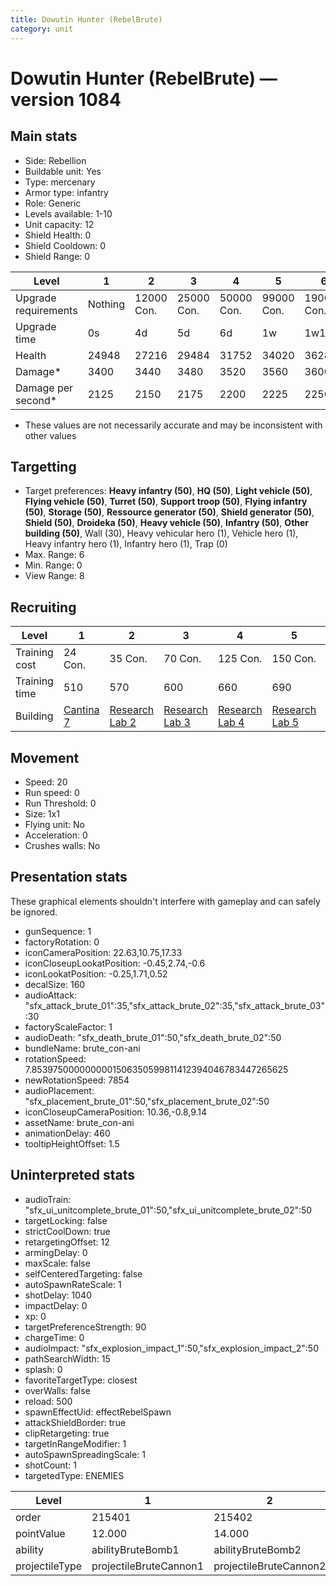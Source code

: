 ```yaml
---
title: Dowutin Hunter (RebelBrute)
category: unit
---
```


# Dowutin Hunter (RebelBrute) — version 1084

## Main stats

  * Side: Rebellion
  * Buildable unit: Yes
  * Type: mercenary
  * Armor type: infantry
  * Role: Generic
  * Levels available: 1-10
  * Unit capacity: 12
  * Shield Health: 0
  * Shield Cooldown: 0
  * Shield Range: 0

|Level               |1      |2         |3         |4         |5         |6          |7          |8          |9          |10         |
|--------------------|-------|----------|----------|----------|----------|-----------|-----------|-----------|-----------|-----------|
|Upgrade requirements|Nothing|12000 Con.|25000 Con.|50000 Con.|99000 Con.|190000 Con.|250000 Con.|270000 Con.|280000 Con.|285000 Con.|
|Upgrade time        |0s     |4d        |5d        |6d        |1w        |1w1d       |1w2d       |1w3d       |1w4d       |1w5d       |
|Health              |24948  |27216     |29484     |31752     |34020     |36288      |38556      |40824      |43092      |45360      |
|Damage*             |3400   |3440      |3480      |3520      |3560      |3600       |3640       |3680       |3720       |3760       |
|Damage per second*  |2125   |2150      |2175      |2200      |2225      |2250       |2275       |2300       |2325       |2350       |

* These values are not necessarily accurate and may be inconsistent with other values

## Targetting

  * Target preferences: **Heavy infantry (50)**, **HQ (50)**, **Light vehicle (50)**, **Flying vehicle (50)**, **Turret (50)**, **Support troop (50)**, **Flying infantry (50)**, **Storage (50)**, **Ressource generator (50)**, **Shield generator (50)**, **Shield (50)**, **Droideka (50)**, **Heavy vehicle (50)**, **Infantry (50)**, **Other building (50)**, Wall (30), Heavy vehicular hero (1), Vehicle hero (1), Heavy infantry hero (1), Infantry hero (1), Trap (0)
  * Max. Range: 6
  * Min. Range: 0
  * View Range: 8

## Recruiting

|Level        |1                                       |2                                     |3                                     |4                                     |5                                     |6                                     |7                                     |8                                     |9                                     |10                                     |
|-------------|----------------------------------------|--------------------------------------|--------------------------------------|--------------------------------------|--------------------------------------|--------------------------------------|--------------------------------------|--------------------------------------|--------------------------------------|---------------------------------------|
|Training cost|24 Con.                                 |35 Con.                               |70 Con.                               |125 Con.                              |150 Con.                              |200 Con.                              |275 Con.                              |400 Con.                              |550 Con.                              |900 Con.                               |
|Training time|510                                     |570                                   |600                                   |660                                   |690                                   |750                                   |780                                   |810                                   |870                                   |900                                    |
|Building     |[Cantina 7](rebelContrabandCantina.html)|[Research Lab 2](rebelOffenseLab.html)|[Research Lab 3](rebelOffenseLab.html)|[Research Lab 4](rebelOffenseLab.html)|[Research Lab 5](rebelOffenseLab.html)|[Research Lab 6](rebelOffenseLab.html)|[Research Lab 7](rebelOffenseLab.html)|[Research Lab 8](rebelOffenseLab.html)|[Research Lab 9](rebelOffenseLab.html)|[Research Lab 10](rebelOffenseLab.html)|

## Movement

  * Speed: 20
  * Run speed: 0
  * Run Threshold: 0
  * Size: 1x1
  * Flying unit: No
  * Acceleration: 0
  * Crushes walls: No

## Presentation stats

These graphical elements shouldn't interfere with gameplay and can safely be ignored.

  * gunSequence: 1
  * factoryRotation: 0
  * iconCameraPosition: 22.63,10.75,17.33
  * iconCloseupLookatPosition: -0.45,2.74,-0.6
  * iconLookatPosition: -0.25,1.71,0.52
  * decalSize: 160
  * audioAttack: "sfx_attack_brute_01":35,"sfx_attack_brute_02":35,"sfx_attack_brute_03":30
  * factoryScaleFactor: 1
  * audioDeath: "sfx_death_brute_01":50,"sfx_death_brute_02":50
  * bundleName: brute_con-ani
  * rotationSpeed: 7.8539750000000001506350599811412394046783447265625
  * newRotationSpeed: 7854
  * audioPlacement: "sfx_placement_brute_01":50,"sfx_placement_brute_02":50
  * iconCloseupCameraPosition: 10.36,-0.8,9.14
  * assetName: brute_con-ani
  * animationDelay: 460
  * tooltipHeightOffset: 1.5

## Uninterpreted stats

  * audioTrain: "sfx_ui_unitcomplete_brute_01":50,"sfx_ui_unitcomplete_brute_02":50
  * targetLocking: false
  * strictCoolDown: true
  * retargetingOffset: 12
  * armingDelay: 0
  * maxScale: false
  * selfCenteredTargeting: false
  * autoSpawnRateScale: 1
  * shotDelay: 1040
  * impactDelay: 0
  * xp: 0
  * targetPreferenceStrength: 90
  * chargeTime: 0
  * audioImpact: "sfx_explosion_impact_1":50,"sfx_explosion_impact_2":50
  * pathSearchWidth: 15
  * splash: 0
  * favoriteTargetType: closest
  * overWalls: false
  * reload: 500
  * spawnEffectUid: effectRebelSpawn
  * attackShieldBorder: true
  * clipRetargeting: true
  * targetInRangeModifier: 1
  * autoSpawnSpreadingScale: 1
  * shotCount: 1
  * targetedType: ENEMIES

|Level         |1                     |2                     |3                     |4                     |5                     |6                     |7                     |8                     |9                     |10                     |
|--------------|----------------------|----------------------|----------------------|----------------------|----------------------|----------------------|----------------------|----------------------|----------------------|-----------------------|
|order         |215401                |215402                |215403                |215404                |215405                |215406                |215407                |215408                |215409                |215410                 |
|pointValue    |12.000                |14.000                |17.000                |19.000                |22.000                |24.000                |26.000                |29.000                |31.000                |36.000                 |
|ability       |abilityBruteBomb1     |abilityBruteBomb2     |abilityBruteBomb3     |abilityBruteBomb4     |abilityBruteBomb5     |abilityBruteBomb6     |abilityBruteBomb7     |abilityBruteBomb8     |abilityBruteBomb9     |abilityBruteBomb10     |
|projectileType|projectileBruteCannon1|projectileBruteCannon2|projectileBruteCannon3|projectileBruteCannon4|projectileBruteCannon5|projectileBruteCannon6|projectileBruteCannon7|projectileBruteCannon8|projectileBruteCannon9|projectileBruteCannon10|

